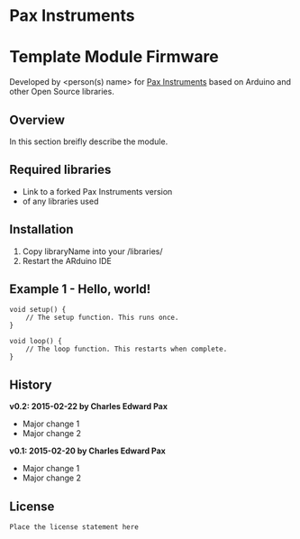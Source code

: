 # Pax Instruments
# Template Module Firmware

Developed by <person(s) name> for [Pax Instruments](http://paxinstruments.com/) based on Arduino and other Open Source libraries.

## Overview
In this section breifly describe the module.

## Required libraries
- Link to a forked Pax Instruments version
- of any  libraries used

## Installation
1. Copy libraryName into your <Arduino folder>/libraries/
2. Restart the ARduino IDE

## Example 1 - Hello, world!
```
void setup() {
    // The setup function. This runs once.
}

void loop() {
    // The loop function. This restarts when complete.
}
```

## History
__v0.2: 2015-02-22 by Charles Edward Pax__

- Major change 1
- Major change 2

__v0.1: 2015-02-20 by Charles Edward Pax__

- Major change 1
- Major change 2

## License
```
Place the license statement here
```